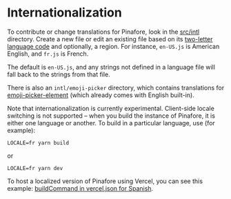 # Internationalization

To contribute or change translations for Pinafore, look in the [src/intl](https://github.com/semaphore-social/semaphore/tree/master/src/intl) directory. Create a new file or edit an existing file based on its [two-letter language code](https://en.wikipedia.org/wiki/List_of_ISO_639-1_codes) and optionally, a region. For instance, `en-US.js` is American English, and `fr.js` is French.

The default is `en-US.js`, and any strings not defined in a language file will fall back to the strings from that file.

There is also an `intl/emoji-picker` directory, which contains translations for [emoji-picker-element](https://github.com/nolanlawson/emoji-picker-element)
(which already comes with English built-in).

Note that internationalization is currently experimental. Client-side locale switching is not supported – when you build
the instance of Pinafore, it is either one language or another. To build in a particular language, use (for example):

    LOCALE=fr yarn build

or

    LOCALE=fr yarn dev

To host a localized version of Pinafore using Vercel, you can see this example: [buildCommand in vercel.json for Spanish](https://github.com/nvdaes/vercelPinafore/blob/45c70fb2088fe5f2380a729dab83e6f3ab4e6291/vercel.json#L9).